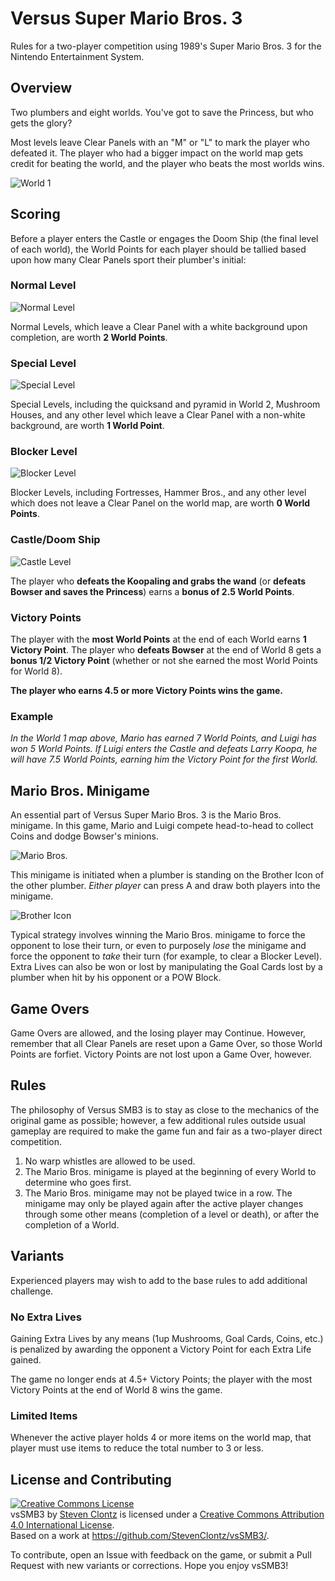 Versus Super Mario Bros. 3
==========================

Rules for a two-player competition using 1989's Super Mario Bros. 3 for
the Nintendo Entertainment System.


## Overview

Two plumbers and eight worlds. You've got to save the Princess, but who gets
the glory?

Most levels leave Clear Panels with an "M" or "L" to mark the player who 
defeated it. The player who had a bigger impact on the world map gets credit
for beating the world, and the player who beats the most worlds wins.

![World 1][world_1]


## Scoring

Before a player enters the Castle or engages the Doom Ship (the final level of each
world), the World Points for each player should be tallied based upon how many
Clear Panels sport their plumber's initial:

### Normal Level

![Normal Level][normal_level]

Normal Levels, which leave a Clear Panel with a white background upon completion,
are worth **2 World Points**.

### Special Level

![Special Level][special_level]

Special Levels, including the quicksand and pyramid in World 2, Mushroom Houses, 
and any other level which leave a Clear Panel with a non-white background, are worth
**1 World Point**.

### Blocker Level

![Blocker Level][blocker_level]

Blocker Levels, including Fortresses, Hammer Bros., and any other level
which does not leave a Clear Panel on the world map, are worth **0 World Points**.

### Castle/Doom Ship

![Castle Level][castle_level]

The player who **defeats the Koopaling and grabs the wand** 
(or **defeats Bowser and saves the Princess**) 
earns a **bonus of 2.5 World Points**.

### Victory Points

The player with the **most World Points** at the end of each World earns **1 Victory Point**.
The player who **defeats Bowser** at the end of World 8 gets a **bonus 1/2 Victory Point**
(whether or not she earned the most World Points for World 8).

**The player who earns 4.5 or more Victory Points wins the game.**

### Example

*In the World 1 map above, Mario has earned 7 World Points, and Luigi has won 5 World Points.*
*If Luigi enters the Castle and defeats Larry Koopa, he will have 7.5 World Points, earning*
*him the Victory Point for the first World.*


## Mario Bros. Minigame

An essential part of Versus Super Mario Bros. 3 is the Mario Bros. minigame. In this
game, Mario and Luigi compete head-to-head to collect Coins and dodge Bowser's minions.

![Mario Bros.][mario_bros]

This minigame is initiated when a plumber is standing on the Brother Icon of the other
plumber. *Either player* can press A and draw both players into the minigame.

![Brother Icon][brother_icon]

Typical strategy involves winning the Mario Bros. minigame to force the opponent to lose
their turn, or even to purposely *lose* the minigame and force the opponent to *take* 
their turn (for example, to clear a Blocker Level). Extra Lives can also be won or lost 
by manipulating the Goal Cards lost by a plumber when hit by his opponent or a 
POW Block.

## Game Overs

Game Overs are allowed, and the losing player may Continue. However, remember that
all Clear Panels are reset upon a Game Over, so those World Points are forfiet. Victory 
Points are not lost upon a Game Over, however.


## Rules

The philosophy of Versus SMB3 is to stay as close to the mechanics of the original 
game as possible; however, a few additional rules outside usual gameplay are required to make 
the game fun and fair as a two-player direct competition.

1. No warp whistles are allowed to be used.
2. The Mario Bros. minigame is played at the beginning of every World to determine
   who goes first.
2. The Mario Bros. minigame may not be played twice in a row. The minigame may only 
   be played again after the active player changes through some other means
   (completion of a level or death), or after the completion of a World.


## Variants

Experienced players may wish to add to the base rules to add additional challenge.

### No Extra Lives

Gaining Extra Lives by any means 
(1up Mushrooms, Goal Cards, Coins, etc.) is penalized by awarding the opponent a
Victory Point for each Extra Life gained.

The game no longer ends at 4.5+ Victory Points; the player with the most Victory
Points at the end of World 8 wins the game.

### Limited Items

Whenever the active player holds 4 or more items on the world map, that player
must use items to reduce the total number to 3 or less.


## License and Contributing

<a rel="license" href="http://creativecommons.org/licenses/by/4.0/"><img alt="Creative Commons License" style="border-width:0" src="http://i.creativecommons.org/l/by/4.0/88x31.png" /></a><br /><span xmlns:dct="http://purl.org/dc/terms/" href="http://purl.org/dc/dcmitype/Text" property="dct:title" rel="dct:type">vsSMB3</span> by <a xmlns:cc="http://creativecommons.org/ns#" href="http://stevenclontz.com" property="cc:attributionName" rel="cc:attributionURL">Steven Clontz</a> is licensed under a <a rel="license" href="http://creativecommons.org/licenses/by/4.0/">Creative Commons Attribution 4.0 International License</a>.<br />Based on a work at <a xmlns:dct="http://purl.org/dc/terms/" href="https://github.com/StevenClontz/vsSMB3/" rel="dct:source">https://github.com/StevenClontz/vsSMB3/</a>.

To contribute, open an Issue with feedback on the game, or submit a Pull Request with new variants
or corrections. Hope you enjoy vsSMB3!

<!-- references -->
[world_1]: https://raw.githubusercontent.com/StevenClontz/VersusSMB3/master/world_1.png "World 1"
[normal_level]: https://raw.githubusercontent.com/StevenClontz/VersusSMB3/master/normal_level.png "Normal Level"
[special_level]: https://raw.githubusercontent.com/StevenClontz/VersusSMB3/master/special_level.png "Special Level"
[blocker_level]: https://raw.githubusercontent.com/StevenClontz/VersusSMB3/master/blocker_level.png "Blocker Level"
[castle_level]: https://raw.githubusercontent.com/StevenClontz/VersusSMB3/master/castle_level.png "Castle Level"
[mario_bros]: https://raw.githubusercontent.com/StevenClontz/VersusSMB3/master/mario_bros.png "Mario Bros."
[brother_icon]: https://raw.githubusercontent.com/StevenClontz/VersusSMB3/master/brother_icon.png "Brother Icon"

